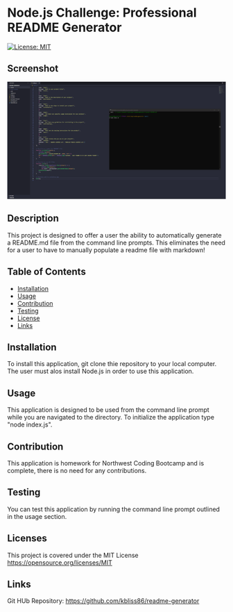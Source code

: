 # Node.js Challenge: Professional README Generator
[![License: MIT](https://img.shields.io/badge/License-MIT-yellow.svg)](https://opensource.org/licenses/MIT)

## Screenshot
![Code Execute Gif](/assets/readme-generator.gif)

## Description
This project is designed to offer a user the ability to automatically generate a README.md file from the command line prompts. This eliminates the need for a user to have to manually populate a readme file with markdown!

## Table of Contents
  - [Installation](#installation)
  - [Usage](#usage)
  - [Contribution](#contribution)
  - [Testing](#testing)
  - [License](#license)
  - [Links](#Links)

## Installation
To install this application, git clone thie repository to your local computer. The user must alos install Node.js in order to use this application.

## Usage
This application is designed to be used from the command line prompt while you are navigated to the directory. To initialize the application type "node index.js".

## Contribution
This application is homework for Northwest Coding Bootcamp and is complete, there is no need for any contributions.

## Testing
You can test this application  by running the command line prompt outlined in the usage section.

## Licenses
This project is covered under the MIT License
https://opensource.org/licenses/MIT


## Links
Git HUb Repository: https://github.com/kbliss86/readme-generator
